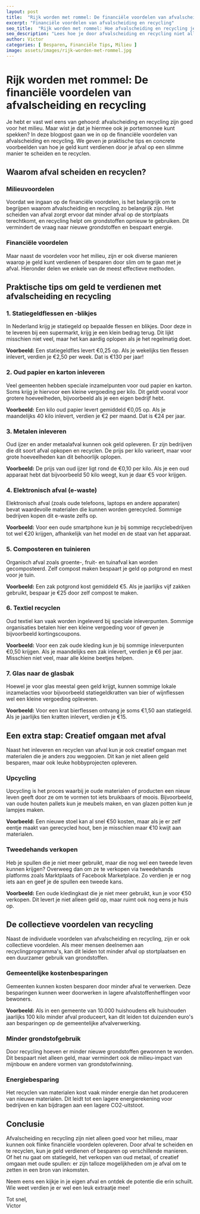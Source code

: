 ```yaml
---
layout: post
title:  "Rijk worden met rommel: De financiële voordelen van afvalscheiding en recycling"
excerpt: "Financiële voordelen van afvalscheiding en recycling"
seo_title:  "Rijk worden met rommel: Hoe afvalscheiding en recycling je geld kan opleveren"
seo_description: "Lees hoe je door afvalscheiding en recycling niet alleen het milieu helpt, maar ook financiële voordelen kunt behalen. Ontdek praktische tips en voorbeelden van hoe je geld kunt verdienen met afval."
author: Victor
categories: [ Besparen, Financiële Tips, Milieu ]
image: assets/images/rijk-worden-met-rommel.jpg
---
```


# Rijk worden met rommel: De financiële voordelen van afvalscheiding en recycling

Je hebt er vast wel eens van gehoord: afvalscheiding en recycling zijn goed voor het milieu. Maar wist je dat je hiermee ook je portemonnee kunt spekken? In deze blogpost gaan we in op de financiële voordelen van afvalscheiding en recycling. We geven je praktische tips en concrete voorbeelden van hoe je geld kunt verdienen door je afval op een slimme manier te scheiden en te recyclen.

## Waarom afval scheiden en recyclen?

### Milieuvoordelen

Voordat we ingaan op de financiële voordelen, is het belangrijk om te begrijpen waarom afvalscheiding en recycling zo belangrijk zijn. Het scheiden van afval zorgt ervoor dat minder afval op de stortplaats terechtkomt, en recycling helpt om grondstoffen opnieuw te gebruiken. Dit vermindert de vraag naar nieuwe grondstoffen en bespaart energie.

### Financiële voordelen

Maar naast de voordelen voor het milieu, zijn er ook diverse manieren waarop je geld kunt verdienen of besparen door slim om te gaan met je afval. Hieronder delen we enkele van de meest effectieve methoden.

## Praktische tips om geld te verdienen met afvalscheiding en recycling

### 1. Statiegeldflessen en -blikjes

In Nederland krijg je statiegeld op bepaalde flessen en blikjes. Door deze in te leveren bij een supermarkt, krijg je een klein bedrag terug. Dit lijkt misschien niet veel, maar het kan aardig oplopen als je het regelmatig doet.

**Voorbeeld:**
Een statiegeldfles levert €0,25 op. Als je wekelijks tien flessen inlevert, verdien je €2,50 per week. Dat is €130 per jaar!

### 2. Oud papier en karton inleveren

Veel gemeenten hebben speciale inzamelpunten voor oud papier en karton. Soms krijg je hiervoor een kleine vergoeding per kilo. Dit geldt vooral voor grotere hoeveelheden, bijvoorbeeld als je een eigen bedrijf hebt.

**Voorbeeld:**
Een kilo oud papier levert gemiddeld €0,05 op. Als je maandelijks 40 kilo inlevert, verdien je €2 per maand. Dat is €24 per jaar.

### 3. Metalen inleveren

Oud ijzer en ander metaalafval kunnen ook geld opleveren. Er zijn bedrijven die dit soort afval opkopen en recyclen. De prijs per kilo varieert, maar voor grote hoeveelheden kan dit behoorlijk oplopen.

**Voorbeeld:**
De prijs van oud ijzer ligt rond de €0,10 per kilo. Als je een oud apparaat hebt dat bijvoorbeeld 50 kilo weegt, kun je daar €5 voor krijgen.

### 4. Elektronisch afval (e-waste)

Elektronisch afval (zoals oude telefoons, laptops en andere apparaten) bevat waardevolle materialen die kunnen worden gerecycled. Sommige bedrijven kopen dit e-waste zelfs op.

**Voorbeeld:**
Voor een oude smartphone kun je bij sommige recyclebedrijven tot wel €20 krijgen, afhankelijk van het model en de staat van het apparaat.

### 5. Composteren en tuinieren

Organisch afval zoals groente-, fruit- en tuinafval kan worden gecomposteerd. Zelf compost maken bespaart je geld op potgrond en mest voor je tuin.

**Voorbeeld:**
Een zak potgrond kost gemiddeld €5. Als je jaarlijks vijf zakken gebruikt, bespaar je €25 door zelf compost te maken.

### 6. Textiel recyclen

Oud textiel kan vaak worden ingeleverd bij speciale inleverpunten. Sommige organisaties betalen hier een kleine vergoeding voor of geven je bijvoorbeeld kortingscoupons.

**Voorbeeld:**
Voor een zak oude kleding kun je bij sommige inleverpunten €0,50 krijgen. Als je maandelijks een zak inlevert, verdien je €6 per jaar. Misschien niet veel, maar alle kleine beetjes helpen.

### 7. Glas naar de glasbak

Hoewel je voor glas meestal geen geld krijgt, kunnen sommige lokale inzamelacties voor bijvoorbeeld statiegeldkratten van bier of wijnflessen wel een kleine vergoeding opleveren.

**Voorbeeld:**
Voor een krat bierflessen ontvang je soms €1,50 aan statiegeld. Als je jaarlijks tien kratten inlevert, verdien je €15.

## Een extra stap: Creatief omgaan met afval

Naast het inleveren en recyclen van afval kun je ook creatief omgaan met materialen die je anders zou weggooien. Dit kan je niet alleen geld besparen, maar ook leuke hobbyprojecten opleveren.

### Upcycling

Upcycling is het proces waarbij je oude materialen of producten een nieuw leven geeft door ze om te vormen tot iets bruikbaars of moois. Bijvoorbeeld, van oude houten pallets kun je meubels maken, en van glazen potten kun je lampjes maken.

**Voorbeeld:**
Een nieuwe stoel kan al snel €50 kosten, maar als je er zelf eentje maakt van gerecycled hout, ben je misschien maar €10 kwijt aan materialen.

### Tweedehands verkopen

Heb je spullen die je niet meer gebruikt, maar die nog wel een tweede leven kunnen krijgen? Overweeg dan om ze te verkopen via tweedehands platforms zoals Marktplaats of Facebook Marketplace. Zo verdien je er nog iets aan en geef je de spullen een tweede kans.

**Voorbeeld:**
Een oude kledingkast die je niet meer gebruikt, kun je voor €50 verkopen. Dit levert je niet alleen geld op, maar ruimt ook nog eens je huis op.

## De collectieve voordelen van recycling

Naast de individuele voordelen van afvalscheiding en recycling, zijn er ook collectieve voordelen. Als meer mensen deelnemen aan recyclingprogramma's, kan dit leiden tot minder afval op stortplaatsen en een duurzamer gebruik van grondstoffen.

### Gemeentelijke kostenbesparingen

Gemeenten kunnen kosten besparen door minder afval te verwerken. Deze besparingen kunnen weer doorwerken in lagere afvalstoffenheffingen voor bewoners.

**Voorbeeld:**
Als in een gemeente van 10.000 huishoudens elk huishouden jaarlijks 100 kilo minder afval produceert, kan dit leiden tot duizenden euro's aan besparingen op de gemeentelijke afvalverwerking.

### Minder grondstofgebruik

Door recycling hoeven er minder nieuwe grondstoffen gewonnen te worden. Dit bespaart niet alleen geld, maar vermindert ook de milieu-impact van mijnbouw en andere vormen van grondstofwinning.

### Energiebesparing

Het recyclen van materialen kost vaak minder energie dan het produceren van nieuwe materialen. Dit leidt tot een lagere energierekening voor bedrijven en kan bijdragen aan een lagere CO2-uitstoot.

## Conclusie

Afvalscheiding en recycling zijn niet alleen goed voor het milieu, maar kunnen ook flinke financiële voordelen opleveren. Door afval te scheiden en te recyclen, kun je geld verdienen of besparen op verschillende manieren. Of het nu gaat om statiegeld, het verkopen van oud metaal, of creatief omgaan met oude spullen: er zijn talloze mogelijkheden om je afval om te zetten in een bron van inkomsten.

Neem eens een kijkje in je eigen afval en ontdek de potentie die erin schuilt. Wie weet verdien je er wel een leuk extraatje mee!

Tot snel,  
Victor